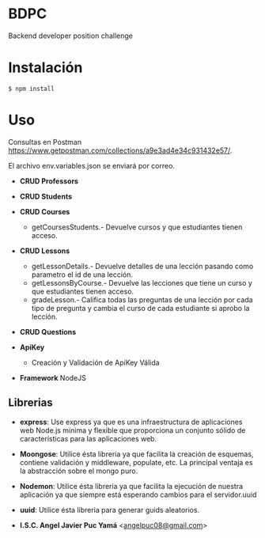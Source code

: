 # BDPC
Backend developer position challenge

# Instalación
```console
$ npm install
```

# Uso
Consultas en Postman
<https://www.getpostman.com/collections/a9e3ad4e34c931432e57/>.

El archivo env.variables.json se enviará por correo.


* **CRUD Professors**

* **CRUD Students**

* **CRUD Courses**
  - getCoursesStudents.- Devuelve cursos y que estudiantes tienen acceso.

* **CRUD Lessons**
  - getLessonDetails.- Devuelve detalles de una lección pasando como parametro el id de una lección.
  - getLessonsByCourse.- Devuelve las lecciones que tiene un curso y que estudiantes tienen acceso.
  - gradeLesson.- Califica todas las preguntas de una lección por cada tipo de pregunta y cambia el curso 
  de cada estudiante si aprobo la lección.
  
* **CRUD Questions**

* **ApiKey**
  - Creación y Validación de ApiKey Válida
  
* **Framework**
NodeJS

## Librerias

* **express**: Use express ya que es una infraestructura de aplicaciones web 
  Node.js mínima y flexible que proporciona un conjunto sólido de características 
  para las aplicaciones web.
* **Moongose**: Utilice ésta libreria ya que facilita la creación de esquemas,
  contiene validación y middleware, populate, etc. La principal ventaja es la 
  abstracción sobre el mongo puro.
  
* **Nodemon**: Utilice ésta libreria ya que facilita la ejecución de nuestra aplicación
ya que siempre está esperando cambios para el servidor.uuid

* **uuid**: Utilice ésta libreria para generar guids aleatorios.



* **I.S.C. Angel Javier Puc Yamá** &lt;angelpuc08@gmail.com&gt;

